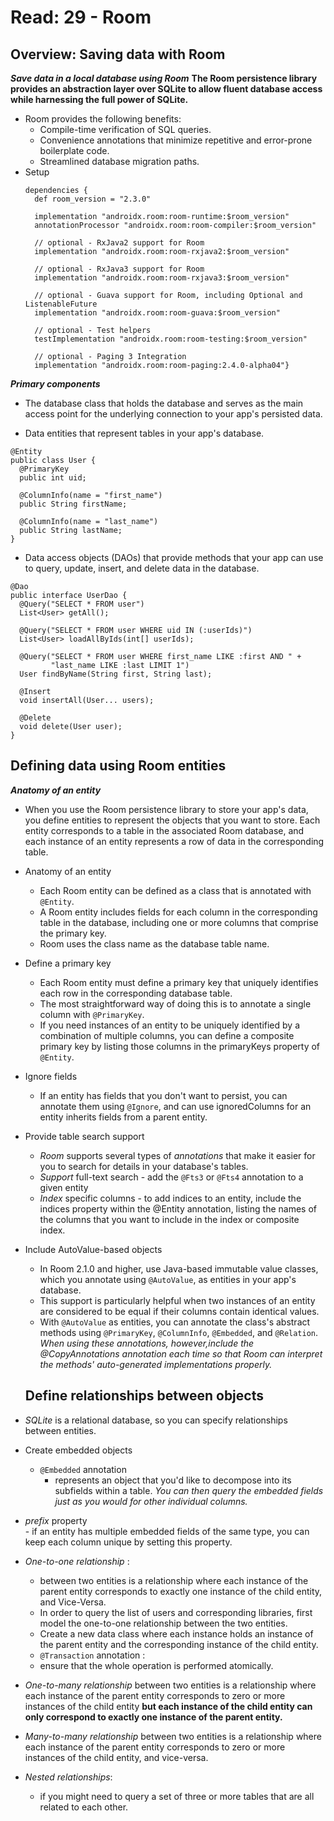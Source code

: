 # Read: 29 - Room
## Overview: Saving data with Room
***Save data in a local database using Room***
**The Room persistence library provides an abstraction layer over SQLite to allow fluent database access while harnessing the full power of SQLite.**
- Room provides the following benefits:
  - Compile-time verification of SQL queries.
  - Convenience annotations that minimize repetitive and error-prone boilerplate code.
  - Streamlined database migration paths.
- Setup
  ```
  dependencies {
    def room_version = "2.3.0"

    implementation "androidx.room:room-runtime:$room_version"
    annotationProcessor "androidx.room:room-compiler:$room_version"

    // optional - RxJava2 support for Room
    implementation "androidx.room:room-rxjava2:$room_version"

    // optional - RxJava3 support for Room
    implementation "androidx.room:room-rxjava3:$room_version"

    // optional - Guava support for Room, including Optional and ListenableFuture
    implementation "androidx.room:room-guava:$room_version"

    // optional - Test helpers
    testImplementation "androidx.room:room-testing:$room_version"

    // optional - Paging 3 Integration
    implementation "androidx.room:room-paging:2.4.0-alpha04"}
    ```
***Primary components***
 - The database class that holds the database and serves as the main access point for the underlying connection to your app's persisted data.

 - Data entities that represent tables in your app's database.
  ```
 @Entity
public class User {
    @PrimaryKey
    public int uid;

    @ColumnInfo(name = "first_name")
    public String firstName;

    @ColumnInfo(name = "last_name")
    public String lastName;
}
 ```

 -  Data access objects (DAOs) that provide methods that your app can use to query, update, insert, and delete data in the database.
  ```
 @Dao
public interface UserDao {
    @Query("SELECT * FROM user")
    List<User> getAll();

    @Query("SELECT * FROM user WHERE uid IN (:userIds)")
    List<User> loadAllByIds(int[] userIds);

    @Query("SELECT * FROM user WHERE first_name LIKE :first AND " +
           "last_name LIKE :last LIMIT 1")
    User findByName(String first, String last);

    @Insert
    void insertAll(User... users);

    @Delete
    void delete(User user);
}
 ```
 ## Defining data using Room entities
 ***Anatomy of an entity***
-  When you use the Room persistence library to store your app's data, you define entities to represent the objects that you want to store. Each entity corresponds to a table in the associated Room database, and each instance of an entity represents a row of data in the corresponding table.
  - Anatomy of an entity
    - Each Room entity can be defined as a class that is annotated with `@Entity`.
    - A Room entity includes fields for each column in the corresponding table in the database, including one or more columns that comprise the primary key.
    - Room uses the class name as the database table name.
  - Define a primary key
    - Each Room entity must define a primary key that uniquely identifies each row in the corresponding database table.
    - The most straightforward way of doing this is to annotate a single column with `@PrimaryKey`.
    - If you need instances of an entity to be uniquely identified by a combination of multiple columns, you can define a composite primary key by listing those columns in the primaryKeys property of `@Entity`.
  - Ignore fields
    - If an entity has fields that you don't want to persist, you can annotate them using `@Ignore`, and can use ignoredColumns for an entity inherits fields from a parent entity.
  - Provide table search support
    - *Room* supports several types of *annotations* that make it easier for you to search for details in your database's tables.
    - *Support* full-text search - add the `@Fts3` or `@Fts4` annotation to a given entity
    - *Index* specific columns - to add indices to an entity, include the indices property within the @Entity annotation, listing the names of the columns that you want to include in the index or composite index.
  - Include AutoValue-based objects 
    -  In Room 2.1.0 and higher, use Java-based immutable value classes, which you annotate using `@AutoValue`, as entities in your app's database.
    - This support is particularly helpful when two instances of an entity are considered to be equal if their columns contain identical values. 
    - With `@AutoValue` as entities, you can annotate the class's abstract methods using `@PrimaryKey`, `@ColumnInfo`, `@Embedded`, and `@Relation`. 
    *When using these annotations, however,include the @CopyAnnotations annotation each time so that Room can interpret the methods' auto-generated implementations properly.*
    
    ## Define relationships between objects
  - *SQLite* is a relational database, so you can specify relationships between entities. 
  - Create embedded objects 
    - `@Embedded` annotation
      - represents an object that you'd like to decompose into its subfields within a table. 
      *You can then query the embedded fields just as you would for other individual columns.*
   - *prefix* property  
    - if an entity has multiple embedded fields of the same type, you can keep each column unique by setting this property.
    
  - *One-to-one relationship* :
    - between two entities is a relationship where each instance of the parent entity corresponds to exactly one instance of the child entity, and Vice-Versa.
    - In order to query the list of users and corresponding libraries, first model the one-to-one relationship between the two entities. 
    - Create a new data class where each instance holds an instance of the parent entity and the corresponding instance of the child entity. 
    -  `@Transaction` annotation :
      - ensure that the whole operation is performed atomically.
      
  - *One-to-many relationship* between two entities is a relationship where each instance of the parent entity corresponds to zero or more instances of the child entity
  **but each instance of the child entity can only correspond to exactly one instance of the parent entity.**
  - *Many-to-many relationship* between two entities is a relationship where each instance of the parent entity corresponds to zero or more instances of the child entity, and vice-versa.
  - *Nested relationships*:
    - if you might need to query a set of three or more tables that are all related to each other. 
